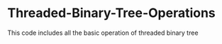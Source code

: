# Threaded-Binary-Tree-Operations
This code includes all the basic operation of threaded binary tree
